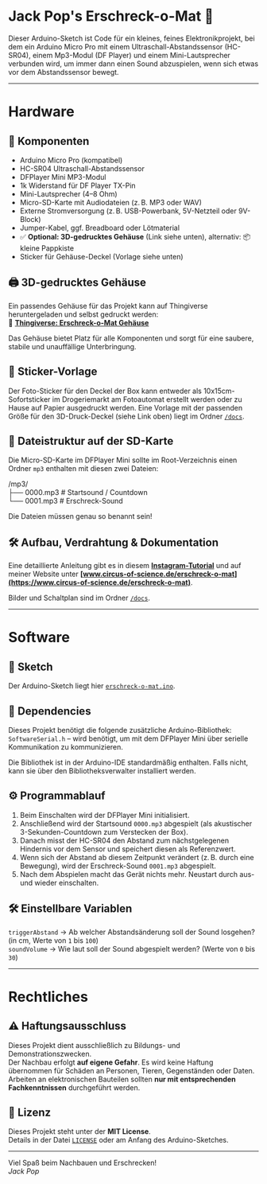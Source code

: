 # Jack Pop's Erschreck-o-Mat 👻  
Dieser Arduino-Sketch ist Code für ein kleines, feines Elektronikprojekt, bei dem ein Arduino Micro Pro mit einem Ultraschall-Abstandssensor (HC-SR04), einem Mp3-Modul (DF Player) und einem Mini-Lautsprecher verbunden wird, um immer dann einen Sound abzuspielen, wenn sich etwas vor dem Abstandssensor bewegt.

---
# Hardware

## 🔧 Komponenten

- Arduino Micro Pro (kompatibel)
- HC-SR04 Ultraschall-Abstandssensor
- DFPlayer Mini MP3-Modul
- 1k Widerstand für DF Player TX-Pin
- Mini-Lautsprecher (4–8 Ohm)
- Micro-SD-Karte mit Audiodateien (z. B. MP3 oder WAV)
- Externe Stromversorgung (z. B. USB-Powerbank, 5V-Netzteil oder 9V-Block)
- Jumper-Kabel, ggf. Breadboard oder Lötmaterial
- ✅ **Optional: 3D-gedrucktes Gehäuse** (Link siehe unten), alternativ: 📦 kleine Pappkiste
- Sticker für Gehäuse-Deckel (Vorlage siehe unten)

## 🖨️ 3D-gedrucktes Gehäuse

Ein passendes Gehäuse für das Projekt kann auf Thingiverse heruntergeladen und selbst gedruckt werden:  
🔗 **[Thingiverse: Erschreck-o-Mat Gehäuse](https://www.thingiverse.com/le_jackpop/)**

Das Gehäuse bietet Platz für alle Komponenten und sorgt für eine saubere, stabile und unauffällige Unterbringung.

## 📸 Sticker-Vorlage

Der Foto-Sticker für den Deckel der Box kann entweder als 10x15cm-Sofortsticker im Drogeriemarkt am Fotoautomat erstellt werden oder zu Hause auf Papier ausgedruckt werden. Eine Vorlage mit der passenden Größe für den 3D-Druck-Deckel (siehe Link oben) liegt im Ordner [`/docs`](./docs).

## 📂 Dateistruktur auf der SD-Karte

Die Micro-SD-Karte im DFPlayer Mini sollte im Root-Verzeichnis einen Ordner `mp3` enthalten mit diesen zwei Dateien:

/mp3/  
├── 0000.mp3 # Startsound / Countdown  
└── 0001.mp3 # Erschreck-Sound  

Die Dateien müssen genau so benannt sein!

## 🛠️ Aufbau, Verdrahtung & Dokumentation

Eine detaillierte Anleitung gibt es in diesem **[Instagram-Tutorial](https://www.instagram.com/dein-tutorial-link)** und auf meiner Website unter **[www.circus-of-science.de/erschreck-o-mat](https://www.circus-of-science.de/erschreck-o-mat)**.

Bilder und Schaltplan sind im Ordner [`/docs`](./docs).  

---
# Software

## 🧪 Sketch

Der Arduino-Sketch liegt hier [`erschreck-o-mat.ino`](./erschreck-o-mat.ino).

## 🔌 Dependencies

Dieses Projekt benötigt die folgende zusätzliche Arduino-Bibliothek:
`SoftwareSerial.h` – wird benötigt, um mit dem DFPlayer Mini über serielle Kommunikation zu kommunizieren.

Die Bibliothek ist in der Arduino-IDE standardmäßig enthalten. Falls nicht, kann sie über den Bibliotheksverwalter installiert werden.

## ⚙️ Programmablauf

1. Beim Einschalten wird der DFPlayer Mini initialisiert.
2. Anschließend wird der Startsound `0000.mp3` abgespielt (als akustischer 3-Sekunden-Countdown zum Verstecken der Box).
3. Danach misst der HC-SR04 den Abstand zum nächstgelegenen Hindernis vor dem Sensor und speichert diesen als Referenzwert.
4. Wenn sich der Abstand ab diesem Zeitpunkt verändert (z. B. durch eine Bewegung), wird der Erschreck-Sound `0001.mp3` abgespielt.
5. Nach dem Abspielen macht das Gerät nichts mehr. Neustart durch aus- und wieder einschalten.

## 🛠️ Einstellbare Variablen

`triggerAbstand` → Ab welcher Abstandsänderung soll der Sound losgehen? (in cm, Werte von `1` bis `100`)  
`soundVolume` → Wie laut soll der Sound abgespielt werden? (Werte von `0` bis `30`)

---
# Rechtliches

## ⚠️ Haftungsausschluss

Dieses Projekt dient ausschließlich zu Bildungs- und Demonstrationszwecken.  
Der Nachbau erfolgt **auf eigene Gefahr**. Es wird keine Haftung übernommen für Schäden an Personen, Tieren, Gegenständen oder Daten.  
Arbeiten an elektronischen Bauteilen sollten **nur mit entsprechenden Fachkenntnissen** durchgeführt werden.

## 📄 Lizenz

Dieses Projekt steht unter der **MIT License**.  
Details in der Datei [`LICENSE`](./LICENSE) oder am Anfang des Arduino-Sketches.

---

Viel Spaß beim Nachbauen und Erschrecken!   
*Jack Pop*
